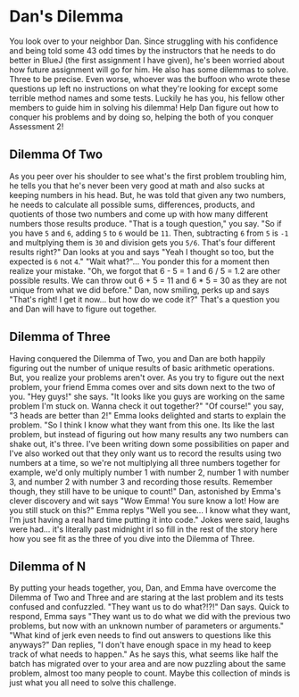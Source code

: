 # Dan's Dilemma

You look over to your neighbor Dan. Since struggling with his confidence and being told some 43 odd times by the instructors that he needs to do better in BlueJ (the first assignment I have given), he's been worried about how future assignment will go for him. He also has some dilemmas to solve. Three to be precise. Even worse, whoever was the buffoon who wrote these questions up left no instructions on what they're looking for except some terrible method names and some tests. Luckily he has you, his fellow other members to guide him in solving his dilemma! Help Dan figure out how to conquer his problems and by doing so, helping the both of you conquer Assessment 2!

## Dilemma Of Two

As you peer over his shoulder to see what's the first problem troubling him, he tells you that he's never been very good at math and also sucks at keeping numbers in his head. But, he was told that given any two numbers, he needs to calculate all possible sums, differences, products, and quotients of those two numbers and come up with how many different numbers those results produce. "That is a tough question," you say. "So if you have `5` and `6`, adding `5` to `6` would be `11`. Then, subtracting `6` from `5` is `-1` and multplying them is `30` and division gets you `5/6`. That's four different results right?" Dan looks at you and says "Yeah I thought so too, but the expected is `6` not `4`." "Wait what?"... You ponder this for a moment then realize your mistake. "Oh, we forgot that 6 - 5 = 1 and 6 / 5 = 1.2 are other possible results. We can throw out 6 + 5 = 11 and 6 * 5 = 30 as they are not unique from what we did before." Dan, now smiling, perks up and says "That's right! I get it now... but how do we code it?" That's a question you and Dan will have to figure out together.

## Dilemma of Three

Having conquered the Dilemma of Two, you and Dan are both happily figuring out the number of unique results of basic arithmetic operations. But, you realize your problems aren't over. As you try to figure out the next problem, your friend Emma comes over and sits down next to the two of you. "Hey guys!" she says. "It looks like you guys are working on the same problem I'm stuck on. Wanna check it out together?" "Of course!" you say, "3 heads are better than 2!" Emma looks delighted and starts to explain the problem. "So I think I know what they want from this one. Its like the last problem, but instead of figuring out how many results any two numbers can shake out, it's three. I've been writing down some possibilities on paper and I've also worked out that they only want us to record the results using two numbers at a time, so we're not multiplying all three numbers together for example, we'd only multiply number 1 with number 2, number 1 with number 3, and number 2 with number 3 and recording those results. Remember though, they still have to be unique to count!" Dan, astonished by Emma's clever discovery and wit says "Wow Emma! You sure know a lot! How are you still stuck on this?" Emma replys "Well you see... I know what they want, I'm just having a real hard time putting it into code." Jokes were said, laughs were had... it's literally past midnight irl so fill in the rest of the story here how you see fit as the three of you dive into the Dilemma of Three.

## Dilemma of N

By putting your heads together, you, Dan, and Emma have overcome the Dilemma of Two and Three and are staring at the last problem and its tests confused and confuzzled. "They want us to do what?!?!" Dan says. Quick to respond, Emma says "They want us to do what we did with the previous two problems, but now with an unknown number of parameters or arguments." "What kind of jerk even needs to find out answers to questions like this anyways?" Dan replies, "I don't have enough space in my head to keep track of what needs to happen." As he says this, what seems like half the batch has migrated over to your area and are now puzzling about the same problem, almost too many people to count. Maybe this collection of minds is just what you all need to solve this challenge.




